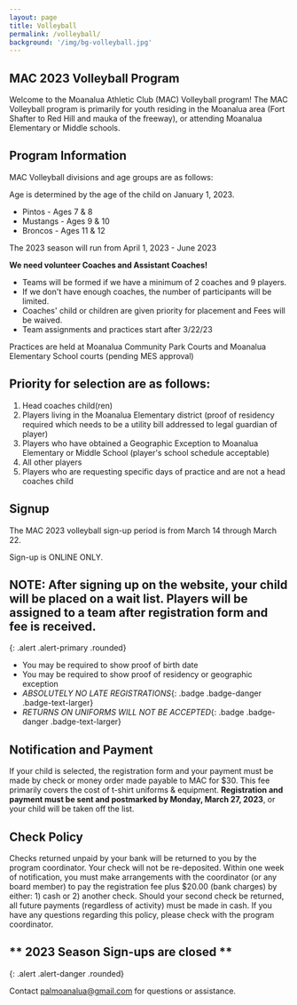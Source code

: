 ```yaml
---
layout: page
title: Volleyball
permalink: /volleyball/
background: '/img/bg-volleyball.jpg'
---
```


MAC 2023 Volleyball Program
----------------------------------
Welcome to the Moanalua Athletic Club (MAC) Volleyball program!
The MAC Volleyball program is primarily for youth residing in the Moanalua area (Fort Shafter to Red Hill and mauka of the freeway), or attending Moanalua Elementary or Middle schools.

Program Information
-------------------
MAC Volleyball divisions and age groups are as follows:

Age is determined by the age of the child on January 1, 2023.

* Pintos - Ages 7 & 8
* Mustangs - Ages 9 & 10
* Broncos - Ages 11 & 12

The 2023 season will run from April 1, 2023 - June 2023


**We need volunteer Coaches and Assistant Coaches!**
* Teams will be formed if we have a minimum of 2 coaches and 9 players.
* If we don't have enough coaches, the number of participants will be limited.
* Coaches' child or children are given priority for placement and Fees will be waived.
* Team assignments and practices start after 3/22/23

Practices are held at Moanalua Community Park Courts and Moanalua Elementary School courts (pending MES approval)

Priority for selection are as follows:
--------------------------------------
1. Head coaches child(ren)
1. Players living in the Moanalua Elementary district (proof of residency required which needs to be a utility bill addressed to legal guardian of player)
1. Players who have obtained a Geographic Exception to Moanalua Elementary or Middle School (player's school schedule acceptable)
1. All other players
1. Players who are requesting specific days of practice and are not a head coaches child

Signup
------------
The MAC 2023 volleyball sign-up period is from March 14 through March 22.

Sign-up is ONLINE ONLY.

## NOTE: After signing up on the website, your child will be placed on a wait list. Players will be assigned to a team after registration form and fee is received.
{: .alert .alert-primary .rounded}

* You may be required to show proof of birth date
* You may be required to show proof of residency or geographic exception
* *ABSOLUTELY NO LATE REGISTRATIONS*{: .badge .badge-danger .badge-text-larger}
* *RETURNS ON UNIFORMS WILL NOT BE ACCEPTED*{: .badge .badge-danger .badge-text-larger}

Notification and Payment
------------------------
If your child is selected, the registration form and your payment must be made by check or money order made payable to MAC for $30.
This fee primarily covers the cost of t-shirt uniforms & equipment.
**Registration and payment must be sent and postmarked by Monday, March 27, 2023**, or your child will be taken off the list.

Check Policy
------------
Checks returned unpaid by your bank will be returned to you by the program coordinator. 
Your check will not be re-deposited. Within one week of notification, you must make
arrangements with the coordinator (or any board member) to pay the registration fee
plus $20.00 (bank charges) by either: 1) cash or 2) another check. Should your second
check be returned, all future payments (regardless of activity) must be made in cash.
If you have any questions regarding this policy, please check with the program coordinator.

## ** 2023 Season Sign-ups are closed **
{: .alert .alert-danger .rounded}

Contact [palmoanalua@gmail.com](mailto:palmoanalua@gmail.com)  for questions or assistance.
